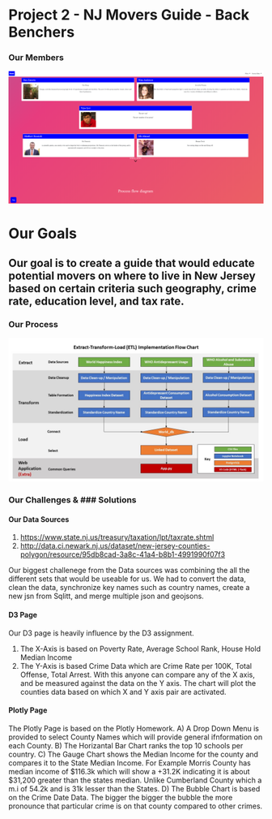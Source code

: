 # Project 2 - NJ Movers Guide - Back Benchers

### Our Members
![Intro](ScreenShots/Intro.png)


# Our Goals
## Our goal is to create a guide that would educate potential movers on where to live in New Jersey based on certain criteria such geography, crime rate, education level, and tax rate.


### Our Process
![Flow](static/images/etl-flowchart.jpg)

### Our Challenges & ### Solutions

#### Our Data Sources

 1) https://www.state.nj.us/treasury/taxation/lpt/taxrate.shtml
 2) http://data.ci.newark.nj.us/dataset/new-jersey-counties-polygon/resource/95db8cad-3a8c-41a4-b8b1-4991990f07f3

Our biggest challenege from the Data sources was combining the all the different sets that would be useable for us. We had to convert the data, clean the data, synchronize key names such as country names, create a new jsn from Sqlitt, and merge multiple json and geojsons. 

#### D3 Page
Our D3 page is heavily influence by the D3 assignment. 
  1) The X-Axis is based on Poverty Rate, Average School Rank, House Hold Median Income
  2) The Y-Axis is based Crime Data which are Crime Rate per 100K, Total Offense, Total Arrest.
With this anyone can compare any of the X axis, and be measured against the data on the Y axis. The chart will plot the counties data based on which X and Y axis pair are activated.

#### Plotly Page
The Plotly Page is based on the Plotly Homework.
 A) A Drop Down Menu is provided to select County Names which will provide general ifnformation on each County.
 B) The Horizantal Bar Chart ranks the top 10 schools per country.
 C) The Gauge Chart shows the Median Income for the county and compares it to the State Median Income. For Example Morris County has median income of $116.3k which will show a +31.2K indicating it is about $31,200 greater than the states median. Unlike Cumberland County which a m.i of 54.2k and is 31k lesser than the States.
 D) The Bubble Chart is based on the Crime Date Data. The bigger the bigger the bubble the more pronounce that particular crime is on that county compared to other crimes.
